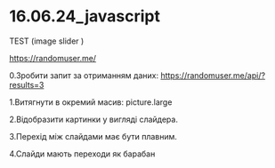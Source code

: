 # 16.06.24_javascript
TEST (image slider )

https://randomuser.me/

0.Зробити запит за отриманням даних:
https://randomuser.me/api/?results=3

1.Витягнути в окремий масив:
picture.large

2.Відобразити картинки у вигляді слайдера.

3.Перехід між слайдами має бути плавним.

4.Слайди мають переходи як барабан

